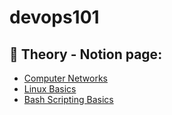 # devops101

## :brain: Theory - Notion page:
- [Computer Networks](https://www.notion.so/702dc7b8f49e4f638a77e529a9836abf)
- [Linux Basics](https://www.notion.so/LINUX-0a46216fae864b8d8faa984535bc725a)
- [Bash Scripting Basics](https://www.notion.so/Bash-f0a6ed33826141949168bcfe151fa312)
